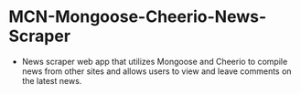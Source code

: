 # MCN-Mongoose-Cheerio-News-Scraper

- News scraper web app that utilizes Mongoose and Cheerio to compile news from other sites and allows users to view and leave comments on the latest news.